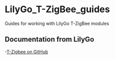 # LilyGo_T-ZigBee_guides
 Guides for working with LilyGo T-ZigBee modules
 
 
 
 
 
## Documentation from LilyGo

-[T-Zigbee on GitHub](https://github.com/Xinyuan-LilyGO/T-ZigBee)

